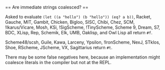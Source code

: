 == Are immediate strings coalesced? ==

Asked to evaluate `(let ((a "hello") (b "hello")) (eq? a b))`, Racket, Gauche, MIT, Gambit, Chicken, Bigloo, SISC, Chibi, Chez, SCM, !Ikarus/Vicare, Mosh, KSi, !SigScheme, !TinyScheme, Scheme 9, Dream, S7, BDC, XLisp, Rep, Schemik, Elk, UMB, Oaklisp, and Owl Lisp all return `#f`.

Scheme48/scsh, Guile, Kawa, Larceny, Ypsilon, !IronScheme, NexJ, STklos, Shoe, RScheme, JScheme, VX, Sagittarius return `#t`.

There may be some false negatives here, because an implementation might coalesce literals in the compiler but not at the REPL.